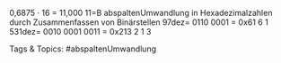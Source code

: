 0,6875 · 16 = 11,000 11=B abspaltenUmwandlung in Hexadezimalzahlen durch Zusammenfassen von Binärstellen
97dez=   0110   0001  = 0x61
6 1
531dez=   0010  0001  0011 = 0x213
2 1 3    

   Tags & Topics:
   #abspaltenUmwandlung